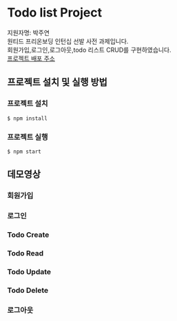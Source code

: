 # Todo list Project
지원자명: 박주연<br>
원티드 프리온보딩 인턴십 선발 사전 과제입니다.<br>
회원가입,로그인,로그아웃,todo 리스트 CRUD를 구현하였습니다.<br>
[프로젝트 배포 주소](https://todo-today-ruby.vercel.app/)

## 프로젝트 설치 및 실행 방법
### 프로젝트 설치

```$ npm install```

### 프로젝트 실행

```$ npm start```

## 데모영상
### 회원가입
### 로그인
### Todo Create
### Todo Read
### Todo Update
### Todo Delete
### 로그아웃

